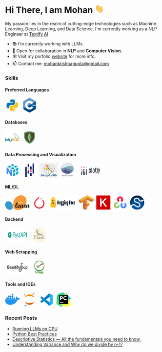 <h1>Hi There, I am Mohan <img  src="https://raw.githubusercontent.com/ABSphreak/ABSphreak/master/gifs/Hi.gif" width="30px"></h1>

<p>My passion lies in the realm of cutting-edge technologies such as Machine Learning, Deep Learning, and Data Science. I'm currently working as a NLP Engineer at <a href="https://textify.ai/">Textify AI</a></p>

- 📚 I’m currently working with LLMs.
- 🤝 Open for collaboration in <b>NLP</b> and <b>Computer Vision</b>.
- 🕸️ Visit my porfolio [website](https://mohan-gupta.github.io/) for more info.
- 📫 Contact me: mohankrishnagupta@gmail.com

<h3>Skills</h3>
<h4>Preferred Languages</h4>
<p><img src="assets/python.png">&nbsp&nbsp<img src="assets/c++.png", width="48", height="48"></p>
<h4>Databases</h4>
<p><img src="assets/mysql.png", width="48", height="48">&nbsp&nbsp<img src="assets/mongodb.png", width="48", height="48"></p>
<h4>Data Processing and Visualization</h4>
<p><img src="assets/numpy.png", width="48", height="48">&nbsp&nbsp<img src="assets/pandas.png", width="48", height="48">&nbsp&nbsp<img src="assets/matplotlib.png", width="60", height="48">&nbsp&nbsp<img src="assets/seaborn.svg", width="48", height="48">&nbsp&nbsp<img src="assets/plotly.png", width="90", height="48"></p>
<h4>ML/DL</h4>
<p><img src="assets/sklearn.png", width="80", height="48">&nbsp&nbsp<img src="assets/pytorch.png", width="48", height="48">&nbsp&nbsp<img src="assets/huggingface.png", width="90", height="48">&nbsp&nbsp<img src="assets/tensorflow.png", width="48", height="48">&nbsp&nbsp<img src="assets/keras.png", width="48", height="48">&nbsp&nbsp<img src="assets/opencv.png", width="48", height="48">&nbsp&nbsp<img src="assets/scipy.png", width="48", height="48"></p>
<h4>Backend</h4>
<p><img src="assets/fastapi.png", width="80", height="48">&nbsp&nbsp<img src="assets/flask.png", width="48", height="48"></p>
<h4>Web Scrapping</h4>
<p><img src="assets/bs4.jpg", width="80", height="48">&nbsp&nbsp<img src="assets/scrapy.png", width="48", height="48"></p>
<h4>Tools and IDEs</h4>
<p><img src="assets/docker.png", width="48", height="48">&nbsp&nbsp<img src="assets/jupyter.png", width="48", height="48">&nbsp&nbsp<img src="assets/vscode.png", width="48", height="48">&nbsp&nbsp<img src="assets/pycharm.svg", width="48", height="48"></p>


<h3>Recent Posts</h3>
<ul>
<li><a href = "https://medium.com/@mohan-gupta/running-llms-on-cpu-1455356b1b47">Running LLMs on CPU</a></li>
<li><a href = "https://medium.com/@mohan-gupta/python-best-practices-4ad47c81b9bc">Python Best Practices</a></li>
<li><a href = "https://medium.com/@mohan-gupta/descriptive-statistics-all-the-fundamentals-you-need-to-know-about-a9ce84697367">Descriptive Statistics — All the fundamentals you need to know.</a></li>
<li><a href = "https://medium.com/@mohan-gupta/understanding-variance-and-why-do-we-divide-by-n-1-58950c0953a4">Understanding Variance and Why do we divide by n-1?</a></li>
</ul>